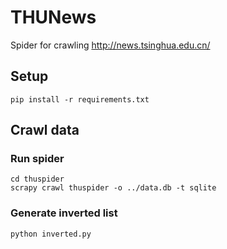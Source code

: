 # THUNews
Spider for crawling http://news.tsinghua.edu.cn/

## Setup

```
pip install -r requirements.txt
```

## Crawl data

### Run spider

```
cd thuspider
scrapy crawl thuspider -o ../data.db -t sqlite
```


### Generate inverted list

```
python inverted.py
```
